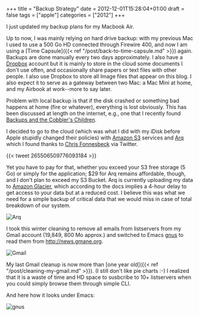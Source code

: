 +++
title = "Backup Strategy"
date = 2012-12-01T15:28:04+01:00
draft = false
tags = ["apple"]
categories = ["2012"]
+++

I just updated my backup plans for my Macbook Air.

Up to now, I was mainly relying on hard drive backup: with my previous Mac I used to use a 500 Go HD connected through Firewire 400, and now I am using a [Time Capsule]({{< ref "/post/back-to-time-capsule.md" >}}) again. Backups are done manually every two days approximately. I also have a [Dropbox](https://www.dropbox.com/home) account but it is mainly to store in the cloud some documents I don't use often, and occasionally share papers or text files with other people. I also use Dropbox to store all Image files that appear on this blog. I also expect it to serve as a gateway between two Mac: a Mac Mini at home, and my Airbook at work--more to say later.

Problem with local backup is that if the disk crashed or something bad happens at home (fire or whatever), everything is lost obviously. This has been discussed at length on the internet, e.g., one that I recently found [Backups and the Cobbler's Children](http://bc.tech.coop/blog/070503.html).

I decided to go to the cloud (which was what I did with my iDisk before Apple stupidly changed their policies) with [Amazon S3](http://aws.amazon.com/fr/s3/) services and [Arq](http://www.haystacksoftware.com/arq/) which I found thanks to [Chris Fonnesbeck](http://biostat.mc.vanderbilt.edu/wiki/Main/ChrisFonnesbeck) via Twitter.

{{< tweet 265506509776093184 >}}

Yet you have to pay for that, whether you exceed your S3 free storage (5 Go) or simply for the application; $29 for Arq remains affordable, though, and I don't plan to exceed my S3 Bucket. Arq is currently uploading my data to [Amazon Glacier](http://aws.amazon.com/glacier/), which according to the docs implies a 4-hour delay to get access to your data but at a reduced cost. I believe this was what we need for a simple backup of critical data that we would miss in case of total breakdown of our system.

![Arq](/img/20121201121140.png)

I took this winter cleaning to remove all emails from listservers from my Gmail account (19,849, 800 Mo approx.) and switched to Emacs [gnus](http://www.gnus.org) to read them from <http://news.gmane.org>.

![Gmail](/img/20121201113340.png)

My last Gmail cleanup is now more than [one year old]({{< ref "/post/cleaning-my-gmail.md" >}}). (I still don't like pie charts :-) I realized that it is a waste of time and HD space to susbcribe to 10+ listservers when you could simply browse them through simple CLI.

And here how it looks under Emacs:

![gnus](/img/20121201125654.png)
